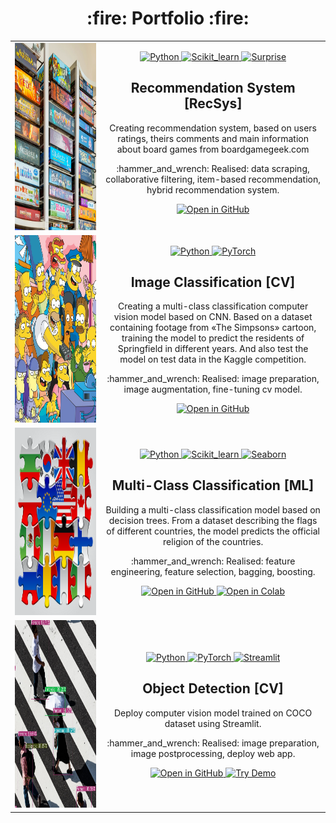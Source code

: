 <div id="portfolio" align="center">
<h1> :fire: Portfolio :fire: </h1>
</div>

<!-- <div align="center">
  <img src="https://raw.githubusercontent.com/scikit-learn/scikit-learn/main/doc/logos/scikit-learn-logo.png" width="300"/>
</div> 
<div align="center">
  <img src="https://pytorch.org/assets/images/logo.svg" width="300"/>
</div> -->

<table align="center" border="0">
<tbody>
	<tr>
    <td width="330" align="center">
      <a href="https://github.com/Fedorov-Nikita/Board-Games">
        <img src="https://github.com/Fedorov-Nikita/Portfolio/blob/main/projects-previews/boardgame-recsys.png" alt="BoardGame-RecSys" width="300" height="300">
      </a>
    </td>
		<td width="600" align="center">
	<a href="https://www.python.org/">
	    <img src="https://img.shields.io/badge/python-3670A0?style=for-the-badge&logo=python&logoColor=white" alt="Python"/>
	</a>
	<a href="https://scikit-learn.org/stable/">
	    <img src="https://img.shields.io/badge/Scikit--learn-ec9c4b?style=for-the-badge&logo=scikitlearn&logoColor=white" alt="Scikit_learn"/>
	</a>
	<a href="https://surpriselib.com/">
	    <img src="https://img.shields.io/badge/surprise-75B5AA?style=for-the-badge&logo=surprise&logoColor=white" alt="Surprise"/>
	</a>
			<h2>Recommendation System [RecSys]</h2>  
      <p>Creating recommendation system, based on users ratings, theirs comments and main information about board games from boardgamegeek.com</p>
      <p> :hammer_and_wrench: Realised: data scraping, collaborative filtering, item-based recommendation, hybrid recommendation system.<p> 
      <a href="https://github.com/Fedorov-Nikita/Board-Games">
        <img src="https://img.shields.io/badge/open%20in%20github-525252?style=for-the-badge&logo=github" alt="Open in GitHub"/>
      </a>
<!--       <a href="">
        <img src="https://img.shields.io/badge/open%20in%20Colab-F9AB00?style=for-the-badge&logo=googlecolab&color=525252" alt="Open in Colab"/>
      </a> -->
<!--       <a href="">
        <img src="https://img.shields.io/badge/try%20demo-525252?style=for-the-badge&logo=Streamlit" alt="Try Demo"/>
      </a> -->
		</td>
	</tr>
	<tr>
    <td width="330" align="center">
      <a href="https://github.com/Fedorov-Nikita/Classification-Simpsons">
        <img src="https://github.com/Fedorov-Nikita/Portfolio/blob/main/projects-previews/classification-simpsons.png" alt="classification-simpsons" width="300" height="300">
      </a>
    </td>
		<td width="600" align="center">
      <a href="https://www.python.org/">
      <img src="https://img.shields.io/badge/python-3670A0?style=for-the-badge&logo=python&logoColor=white" alt="Python"/>
      </a>
      <a href="https://pytorch.org/">
      <img src="https://img.shields.io/badge/pytorch-262626?style=for-the-badge&logo=pytorch&logoColor=%DE3412" alt="PyTorch"/>
      </a>
<!--       <a href="https://streamlit.io/">
      <img src="https://img.shields.io/badge/Streamlit-FF4B4B?style=for-the-badge&logo=Streamlit&logoColor=white" alt="Streamlit"/>
      </a> -->
			<h2>Image Classification [CV]</h2>  
      <p>Creating a multi-class classification computer vision model based on CNN. Based on a dataset containing footage from «The Simpsons» cartoon, training the model to predict the residents of Springfield in different years. And also test the model on test data in the Kaggle competition.</p>
      <p> :hammer_and_wrench: Realised: image preparation, image augmentation, fine-tuning cv model.</p>
      <a href="https://github.com/Fedorov-Nikita/Classification-Simpsons">
        <img src="https://img.shields.io/badge/open%20in%20github-525252?style=for-the-badge&logo=github" alt="Open in GitHub"/>
      </a>
<!--       <a href="">
        <img src="https://img.shields.io/badge/open%20in%20Colab-F9AB00?style=for-the-badge&logo=googlecolab&color=525252" alt="Open in Colab"/>
      </a> -->
<!--       <a href="">
        <img src="https://img.shields.io/badge/try%20demo-525252?style=for-the-badge&logo=Streamlit" alt="Try Demo"/>
      </a> -->
		</td>
	</tr>
	<tr>
    <td width="330" align="center">
      <a href="https://github.com/Fedorov-Nikita/Classification-Flags">
        <img src="https://github.com/Fedorov-Nikita/Portfolio/blob/main/projects-previews/classification-flags.png" alt="classification-flags" width="300" height="300">
      </a>
    </td>
		<td width="600" align="center">
      <a href="https://www.python.org/">
      <img src="https://img.shields.io/badge/python-3670A0?style=for-the-badge&logo=python&logoColor=white" alt="Python"/>
      </a>
      <a href="https://scikit-learn.org/stable/">
      <img src="https://img.shields.io/badge/Scikit--learn-ec9c4b?style=for-the-badge&logo=scikitlearn&logoColor=white" alt="Scikit_learn"/>
      </a>
      <a href="https://seaborn.pydata.org/">
      <img src="https://img.shields.io/badge/seaborn-444876?style=for-the-badge&logo=realm&logoColor=white" alt="Seaborn"/>
      </a>
			<h2>Multi-Class Classification [ML]</h2>
			<p>Building a multi-class classification model based on decision trees. From a dataset describing the flags of different countries, the model predicts the official religion of the countries.</p>
      <p> :hammer_and_wrench: Realised: feature engineering, feature selection, bagging, boosting.</p>
      <a href="https://github.com/Fedorov-Nikita/Classification-Flags">
        <img src="https://img.shields.io/badge/open%20in%20github-525252?style=for-the-badge&logo=github&logoColor=white" alt="Open in GitHub"/>
      </a>
      <a href="https://drive.google.com/file/d/1i0mPGhynKCTRuMv4AbZUcDeQK3b8ZJSE/view">
        <img src="https://img.shields.io/badge/open%20in%20Colab-F9AB00?style=for-the-badge&logo=googlecolab&color=525252" alt="Open in Colab"/>
      </a>
		</td>
	</tr>
	<tr>
    <td width="330" align="center">
      <a href="https://github.com/Fedorov-Nikita/Demo-Detector">
        <img src="https://github.com/Fedorov-Nikita/Portfolio/blob/main/projects-previews/demo-detection.png" alt="demo-detection" width="300" height="300">
      </a>
    </td>
		<td width="600" align="center">
      <a href="https://www.python.org/">
      <img src="https://img.shields.io/badge/python-3670A0?style=for-the-badge&logo=python&logoColor=white" alt="Python"/>
      </a>
      <a href="https://pytorch.org/">
      <img src="https://img.shields.io/badge/pytorch-262626?style=for-the-badge&logo=pytorch&logoColor=%DE3412" alt="PyTorch"/>
      </a>
      <a href="https://streamlit.io/">
      <img src="https://img.shields.io/badge/Streamlit-FF4B4B?style=for-the-badge&logo=Streamlit&logoColor=white" alt="Streamlit"/>
      </a>
			<h2>Object Detection [CV]</h2>  
      <p>Deploy computer vision model trained on COCO dataset using Streamlit.</p>
      <p> :hammer_and_wrench: Realised: image preparation, image postprocessing, deploy web app.</p>
      <a href="https://github.com/Fedorov-Nikita/Demo-Detector">
        <img src="https://img.shields.io/badge/open%20in%20github-525252?style=for-the-badge&logo=github" alt="Open in GitHub"/>
      </a>
      <a href="https://fedorov-photo-detector-fasterrcnn.streamlit.app/">
        <img src="https://img.shields.io/badge/try%20demo-525252?style=for-the-badge&logo=Streamlit" alt="Try Demo"/>
      </a>
		</td>
	</tr>
</tbody>
